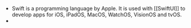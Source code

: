 - Swift is a programming language by Apple. It is used with [[SwiftUI]] to develop apps for iOS, iPadOS, MacOS, WatchOS, VisionOS and tvOS.
-